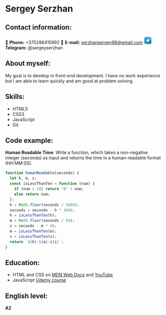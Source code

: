 # Sergey Serzhan

## Contact information:

:iphone: **Phone:** +375296415992
:email: **E-mail:** serzhansergey96@gmail.com
![Telegram icon](/telegram-icon.png) **Telegram:** @sergeyserzhan

## About myself:

My goal is to develop in front-end development. I have no work experience but I am able to learn quickly and am good at problem solving.

## Skills:

- HTML5
- CSS3
- JavaScript
- Git

## Code example:

**Human Readable Time**: Write a function, which takes a non-negative integer (seconds) as input and returns the time in a human-readable format (HH:MM:SS).

```javascript
function humanReadable(seconds) {
  let h, m, s;
  const isLessThanTen = function (num) {
    if (num < 10) return "0" + num;
    else return num;
  };
  h = Math.floor(seconds / 3600);
  seconds = seconds - h * 3600;
  h = isLessThanTen(h);
  m = Math.floor(seconds / 60);
  s = seconds - m * 60;
  m = isLessThanTen(m);
  s = isLessThanTen(s);
  return `${h}:${m}:${s}`;
}
```

## Education:

- HTML and CSS on [MDN Web Docs](https://developer.mozilla.org/ru/) and [YouTube](https://www.youtube.com/)
- JavaScript [Udemy course](https://www.udemy.com/course/the-complete-javascript-course/)

## English level:

**A2**
